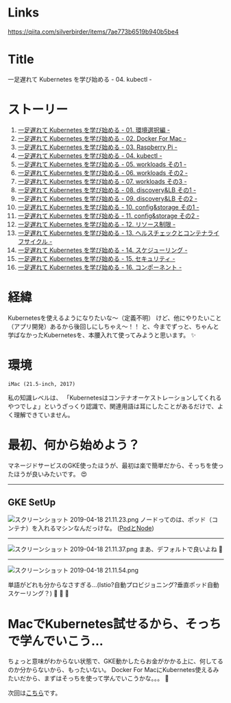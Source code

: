 # Links
https://qiita.com/silverbirder/items/7ae773b6519b940b5be4

# Title
一足遅れて Kubernetes を学び始める - 04. kubectl -

# ストーリー
1. [一足遅れて Kubernetes を学び始める - 01. 環境選択編 -](https://qiita.com/silverbirder/items/34b823c1a4449d40e610)
1. [一足遅れて Kubernetes を学び始める - 02. Docker For Mac -](https://qiita.com/silverbirder/items/d1aa368568885df2e44f)
1. [一足遅れて Kubernetes を学び始める - 03. Raspberry Pi -](https://qiita.com/silverbirder/items/cfaaba136b74b3140902)
1. [一足遅れて Kubernetes を学び始める - 04. kubectl -](https://qiita.com/silverbirder/items/7ae773b6519b940b5be4)
1. [一足遅れて Kubernetes を学び始める - 05. workloads その1 -](https://qiita.com/silverbirder/items/7041aa5d4126a6784d59)
1. [一足遅れて Kubernetes を学び始める - 06. workloads その2 -](https://qiita.com/silverbirder/items/d3522237b28703a9adb6)
1. [一足遅れて Kubernetes を学び始める - 07. workloads その3 -](https://qiita.com/silverbirder/items/937e1b5f6b3589452932)
1. [一足遅れて Kubernetes を学び始める - 08. discovery&LB その1 -](https://qiita.com/silverbirder/items/3a46ab92b45cdcc56ccd)
1. [一足遅れて Kubernetes を学び始める - 09. discovery&LB その2 -](https://qiita.com/silverbirder/items/f6290a7868849d57b9f1)
1. [一足遅れて Kubernetes を学び始める - 10. config&storage その1 -](https://qiita.com/silverbirder/items/cb17f02f52c7b5c2aafd)
1. [一足遅れて Kubernetes を学び始める - 11. config&storage その2 -](https://qiita.com/silverbirder/items/8d7a5473fa6969954e21)
1. [一足遅れて Kubernetes を学び始める - 12. リソース制限 -](https://qiita.com/silverbirder/items/5c0703f8fa055ade9f21)
1. [一足遅れて Kubernetes を学び始める - 13. ヘルスチェックとコンテナライフサイクル -](https://qiita.com/silverbirder/items/8df21f399c453b9f8e51)
1. [一足遅れて Kubernetes を学び始める - 14. スケジューリング -](https://qiita.com/silverbirder/items/cae4649d9f9336bc01fd)
1. [一足遅れて Kubernetes を学び始める - 15. セキュリティ -](https://qiita.com/silverbirder/items/8ea729949ab3bb4cf540)
1. [一足遅れて Kubernetes を学び始める - 16. コンポーネント -](https://qiita.com/silverbirder/items/a68499a10dd00c192947)

# 経緯
Kubernetesを使えるようになりたいな〜（定義不明）
けど、他にやりたいこと（アプリ開発）あるから後回しにしちゃえ〜！！
と、今までずっと、ちゃんと学ばなかったKubernetesを、本腰入れて使ってみようと思います。 :sparkles: 

# 環境
```text:machine
iMac (21.5-inch, 2017)
```
私の知識レベルは、
「Kubernetesはコンテナオーケストレーションしてくれるやつでしょ」というざっくり認識で、関連用語は耳にしたことがあるだけで、よく理解できていません。

# 最初、何から始めよう？
マネージドサービスのGKE使ったほうが、最初は楽で簡単だから、そっちを使ったほうが良いみたいです。 :heart_eyes: 

***
## GKE SetUp
![スクリーンショット 2019-04-18 21.11.23.png](https://qiita-image-store.s3.ap-northeast-1.amazonaws.com/0/143813/ad09881d-d3b7-1e03-48e4-a41466fb857d.png)
ノードってのは、ポッド（コンテナ）を入れるマシンなんだっけな。 ([PodとNode](https://nownabe.github.io/kubernetes-doc/tutorials/kubernetes_basics/3_explore_your_app.html))
***
![スクリーンショット 2019-04-18 21.11.37.png](https://qiita-image-store.s3.ap-northeast-1.amazonaws.com/0/143813/680b83b8-d59a-e4f7-4497-5b4d542fc796.png)
まあ、デフォルトで良いよね :thinking: 
***
![スクリーンショット 2019-04-18 21.11.54.png](https://qiita-image-store.s3.ap-northeast-1.amazonaws.com/0/143813/b5f2b248-28a2-77a5-649e-4d9e85d58ace.png)

単語がどれも分からなさすぎる...(Istio?自動プロビジョニング?垂直ポッド自動スケーリング？) :thinking: :thinking: :thinking: 

# MacでKubernetes試せるから、そっちで学んでいこう...
ちょっと意味がわからない状態で、GKE動かしたらお金がかかる上に、何してるのか分からないから、もったいない。
Docker For MacにKubernetes使えるみたいだから、まずはそっちを使って学んでいこうかな。。。 :muscle: 

次回は[こちら](https://qiita.com/silverbirder/items/d1aa368568885df2e44f)です。
